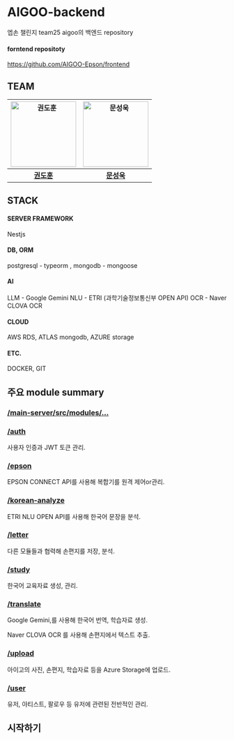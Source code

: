 # AIGOO-backend

엡손 챌린지 team25 aigoo의 백엔드 repository

#### forntend repositoty

https://github.com/AIGOO-Epson/frontend

## TEAM

| <a href="https://github.com/Hoontou"><img src="https://avatars.githubusercontent.com/u/88626281?s=400&u=dd00d0aba0558bef413f4d4581088a5bba7cc2ab&v=4" width=150px alt="권도훈" /> | <a href="https://github.com/antegral"><img src="https://avatars.githubusercontent.com/u/60401462?v=4" width=150px alt="문성욱" /> |
| :-------------------------------------------------------------------------------------------------------------------------------------------------------------------------------: | :-------------------------------------------------------------------------------------------------------------------------------: |
|                                                                     **[권도훈](https://github.com/Hoontou)**                                                                      |                                             **[문성욱](https://github.com/antegral)**                                             |

## STACK

#### SERVER FRAMEWORK

Nestjs

#### DB, ORM

postgresql - typeorm , mongodb - mongoose

#### AI

LLM - Google Gemini
NLU - ETRI (과학기술정보통신부 OPEN API)
OCR - Naver CLOVA OCR

#### CLOUD

AWS RDS, ATLAS mongodb, AZURE storage

#### ETC.

DOCKER, GIT

## 주요 module summary

### [/main-server/src/modules/...](https://github.com/AIGOO-Epson/backend/tree/main/main-server/src/modules)

### [/auth](https://github.com/AIGOO-Epson/backend/tree/main/main-server/src/modules/auth)

사용자 인증과 JWT 토큰 관리.

### [/epson](https://github.com/AIGOO-Epson/backend/tree/main/main-server/src/modules/epson)

EPSON CONNECT API를 사용해 복합기를 원격 제어or관리.

### [/korean-analyze](https://github.com/AIGOO-Epson/backend/tree/main/main-server/src/modules/korean-analyze)

ETRI NLU OPEN API를 사용해 한국어 문장을 분석.

### [/letter](https://github.com/AIGOO-Epson/backend/tree/main/main-server/src/modules/letter)

다른 모듈들과 협력해 손편지를 저장, 분석.

### [/study](https://github.com/AIGOO-Epson/backend/tree/main/main-server/src/modules/study)

한국어 교육자료 생성, 관리.

### [/translate](https://github.com/AIGOO-Epson/backend/tree/main/main-server/src/modules/translate)

Google Gemini,를 사용해 한국어 번역, 학습자료 생성.

Naver CLOVA OCR 를 사용해 손편지에서 텍스트 추출.

### [/upload](https://github.com/AIGOO-Epson/backend/tree/main/main-server/src/modules/upload)

아이고의 사진, 손편지, 학습자료 등을 Azure Storage에 업로드.

### [/user](https://github.com/AIGOO-Epson/backend/tree/main/main-server/src/modules/user)

유저, 아티스트, 팔로우 등 유저에 관련된 전반적인 관리.

## 시작하기
